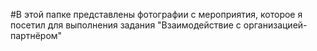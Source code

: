#В этой папке представлены фотографии с мероприятия, которое я посетил для выполнения задания "Взаимодействие с организацией-партнёром"

